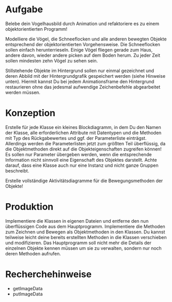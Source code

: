 # Aufgabe
Belebe dein Vogelhausbild durch Animation und refaktoriere es zu einem objektorientierten Programm!  

Modelliere die Vögel, die Schneeflocken und alle anderen bewegten Objekte entsprechend der objektorientierten Vorgehensweise. Die Schneeflocken sollen einfach herunterrieseln. Einige Vögel fliegen gerade zum Haus, andere davon, wieder andere picken auf dem Boden herum. Zu jeder Zeit sollen mindesten zehn Vögel zu sehen sein. 

Stillstehende Objekte im Hintergrund sollen nur einmal gezeichnet und deren Abbild mit der Hintergrundgrafik gespeichert werden (siehe Hinweise unten). Hiermit kannst Du bei jedem Animationsframe den Hintergrund restaurieren ohne das jedesmal aufwendige Zeichenbefehle abgearbeitet werden müssen.  

# Konzeption
Erstelle für jede Klasse ein kleines Blockdiagramm, in dem Du den Namen der Klasse, alle erforderlichen Attribute mit Datentypen und die Methoden mit Typ des Rückgabewertes und ggf. der Parameterliste einträgst. Allerdings werden die Parameterlisten jetzt zum größten Teil überflüssig, da die Objektmethoden direkt auf die Objekteigenschaften zugreifen können! Es sollen nur Parameter übergeben werden, wenn die entsprechende Information nicht sinnvoll eine Eigenschaft des Objektes darstellt. Achte darauf, dass eine Klasse auch nur eine Instanz und nicht ganze Gruppen beschreibt. 

Erstelle vollständige Aktivitätsdiagramme für die Bewegungsmethoden der Objekte!

# Produktion
Implementiere die Klassen in eigenen Dateien und entferne den nun überflüssigen Code aus dem Hauptprogramm. Implementiere die Methoden zum Zeichnen und Bewegen als Objektmethoden in den Klassen. Du kannst teilweise leicht deine bereits erstellten Methoden in die Klassen verschieben und modifizieren. Das Hauptprogramm soll nicht mehr die Details der einzelnen Objekte kennen müssen um sie zu verwalten, sondern nur noch deren Methoden aufrufen.

# Recherchehinweise
- getImageData
- putImageData